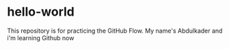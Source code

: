 # hello-world
This repository is for practicing the GitHub Flow.
My name's Abdulkader and i'm learning Github now
